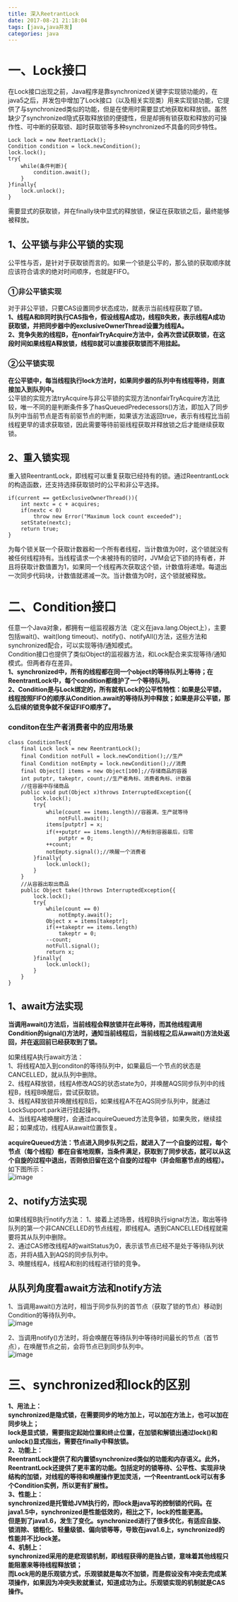 ```yaml
---
title: 深入ReetrantLock  
date: 2017-08-21 21:18:04  
tags: [java,java并发]    
categories: java  
---
```


# 一、Lock接口
在Lock接口出现之前，Java程序是靠synchronized关键字实现锁功能的，在java5之后，并发包中增加了Lock接口（以及相关实现类）用来实现锁功能，它提供了与synchronized类似的功能，但是在使用时需要显式地获取和释放锁。虽然缺少了synchronized隐式获取释放锁的便捷性，但是却拥有锁获取和释放的可操作性、可中断的获取锁、超时获取锁等多种synchronized不具备的同步特性。  
<!-- more -->

```
Lock lock = new ReetrantLock();
Condition condition = lock.newCondition();
lock.lock();
try{
    while(条件判断){
        condition.await();
    }
}finally{
    lock.unlock();
}
```
需要显式的获取锁，并在finally块中显式的释放锁，保证在获取锁之后，最终能够被释放。  
## 1、公平锁与非公平锁的实现  
公平性与否，是针对于获取锁而言的。如果一个锁是公平的，那么锁的获取顺序就应该符合请求的绝对时间顺序，也就是FIFO。
### ①非公平锁实现  
对于非公平锁，只要CAS设置同步状态成功，就表示当前线程获取了锁。  
**1、线程A和B同时执行CAS指令，假设线程A成功，线程B失败，表示线程A成功获取锁，并把同步器中的exclusiveOwnerThread设置为线程A。**  
**2、竞争失败的线程B，在nonfairTryAcquire方法中，会再次尝试获取锁，在这段时间如果线程A释放锁，线程B就可以直接获取锁而不用挂起。**  

### ②公平锁实现  
**在公平锁中，每当线程执行lock方法时，如果同步器的队列中有线程等待，则直接加入到队列中。**  
公平锁的实现方法tryAcquire与非公平锁的实现方法nonfairTryAcquire方法比较，唯一不同的是判断条件多了hasQueuedPredecessors()方法，即加入了同步队列中当前节点是否有前驱节点的判断，如果该方法返回true，表示有线程比当前线程更早的请求获取锁，因此需要等待前驱线程获取并释放锁之后才能继续获取锁。  

## 2、重入锁实现  
重入锁ReentrantLock，即线程可以重复获取已经持有的锁。通过ReentrantLock的构造函数，还支持选择获取锁时的公平和非公平选择。  
```
if(current == getExclusiveOwnerThread()){
    int nextc = c + acquires;
    if(nextc < 0)
        throw new Error("Maximum lock count exceeded");
    setState(nextc);
    return true;
}
```
为每个锁关联一个获取计数器和一个所有者线程，当计数值为0时，这个锁就没有被任何线程持有。当线程请求一个未被持有的锁时，JVM会记下锁的持有者，并且将获取计数值置为1，如果同一个线程再次获取这个锁，计数值将递增。每退出一次同步代码块，计数值就递减一次。当计数值为0时，这个锁就被释放。
#  二、Condition接口
任意一个Java对象，都拥有一组监视器方法（定义在java.lang.Object上），主要包括wait()、wait(long timeout)、notify()、notifyAll()方法，这些方法和synchronized配合，可以实现等待/通知模式。  
Condition接口也提供了类似Object的监视器方法，和Lock配合来实现等待/通知模式。但两者存在差异。  
**1、synchronized中，所有的线程都在同一个object的等待队列上等待；在ReentrantLock中，每个condition都维护了一个等待队列。**  
**2、Condition是与Lock绑定的，所有就有Lock的公平性特性：如果是公平锁，线程按照FIFO的顺序从Condition.await的等待队列中释放；如果是非公平锁，那么后续的锁竞争就不保证FIFO顺序了。**  

### conditon在生产者消费者中的应用场景

```
class ConditionTest{
    final Lock lock = new ReentrantLock();
    final Condition notFull = lock.newCondition();//生产
    final Condition notEmpty = lock.newCondition();//消费
    final Object[] items = new Object[100];//存储商品的容器
    int putptr, takeptr, count;//生产者角标、消费者角标、计数器
    //往容器中存储商品
    public void put(Object x)throws InterruptedException{{
        lock.lock();
        try{
            while(count == items.length)//容器满，生产就等待
                notFull.await();
            items[putptr] = x;
            if(++putptr == items.length)//角标到容器最后，归零
                putptr = 0;
            ++count;
            notEmpty.signal();//唤醒一个消费者
        }finally{
            lock.unlock();
        }
    }
    //从容器出取出商品
    public Object take()throws InterruptedException{{
        lock.lock();
        try{
            while(count == 0)
                notEmpty.await();
            Object x = items[takeptr];
            if(++takeptr == items.length)
                takeptr = 0;
            --count;
            notFull.signal();
            return x;
        }finally{
            lock.unlock();
        }
    }
}
```
## 1、await方法实现
**当调用await()方法后，当前线程会释放锁并在此等待，而其他线程调用Condition的signal()方法时，通知当前线程后，当前线程之后从await()方法处返回，并在返回前已经获取到了锁。**  

如果线程A执行await方法：  
1、将线程A加入到conditon的等待队列中，如果最后一个节点的状态是CANCELLED，就从队列中删除。  
2、线程A释放锁，线程A修改AQS的状态state为0，并唤醒AQS同步队列中的线程B，线程B唤醒后，尝试获取锁。  
3、线程A释放锁并唤醒线程B后，如果线程A不在AQS同步队列中，就通过LockSupport.park进行挂起操作。  
4、当线程A被唤醒时，会通过acquireQueued方法竞争锁，如果失败，继续挂起；如果成功，线程A从await位置恢复。  

**acquireQueued方法：节点进入同步队列之后，就进入了一个自旋的过程，每个节点（每个线程）都在自省地观察，当条件满足，获取到了同步状态，就可以从这个自旋的过程中退出，否则依旧留在这个自旋的过程中（并会阻塞节点的线程）。** 
如下图所示：  
![image](http://osrmzp0jr.bkt.clouddn.com/d_%E5%89%AF%E6%9C%AC.jpg)

## 2、notify方法实现
如果线程B执行notify方法：
1、接着上述场景，线程B执行signal方法，取出等待队列的第一个非CANCELLED的节点线程，即线程A。遇到CANCELLED线程就需要将其从队列中删除。  
2、通过CAS修改线程A的waitStatus为0，表示该节点已经不是处于等待队列状态，并将A插入到AQS的同步队列中。  
3、唤醒线程A，线程A和别的线程进行锁的竞争。  

## 从队列角度看await方法和notify方法
1、当调用await()方法时，相当于同步队列的首节点（获取了锁的节点）移动到Condition的等待队列中。  
![image](http://osrmzp0jr.bkt.clouddn.com/a_%E5%89%AF%E6%9C%AC.jpg)  

2、当调用notify()方法时，将会唤醒在等待队列中等待时间最长的节点（首节点），在唤醒节点之前，会将节点已到同步队列中。  
![image](http://osrmzp0jr.bkt.clouddn.com/b_%E5%89%AF%E6%9C%AC.jpg)  

# 三、synchronized和lock的区别
**1、用法上：  
synchronized是隐式锁，在需要同步的地方加上，可以加在方法上，也可以加在同步块上；  
lock是显式锁，需要指定起始位置和终止位置，在加锁和解锁出通过lock()和unlock()显式指出，需要在finally中释放锁。  
2、功能上：  
ReentrantLock提供了和内置锁synchronized类似的功能和内存语义。此外，ReentrantLock还提供了更丰富的功能。包括定时的锁等待、公平性、实现非块结构的加锁，对线程的等待和唤醒操作更加灵活，一个ReentrantLock可以有多个Condition实例，所以更有扩展性。  
3、性能上：  
synchronized是托管给JVM执行的，而lock是java写的控制锁的代码。在java1.5中，synchronized是性能低效的，相比之下，lock的性能更高。  
但是到了java1.6，发生了变化。synchronized进行了很多优化，有适应自旋、锁消除、锁粗化、轻量级锁、偏向锁等等，导致在java1.6上，synchronized的性能并不比lock差。  
4、机制上：  
synchronized采用的是悲观锁机制，即线程获得的是独占锁，意味着其他线程只能阻塞来等待线程释放锁；  
而Lock用的是乐观锁方式，乐观锁就是每次不加锁，而是假设没有冲突去完成某项操作，如果因为冲突失败就重试，知道成功为止。乐观锁实现的机制就是CAS操作。**  











